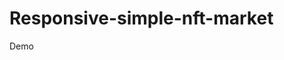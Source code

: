 # Responsive-simple-nft-market

Demo
    <img src="https://github.com/codewithsadee/naft-nft_marketplace/raw/master/website-demo-image/desktop.png" alt="" srcset="">

